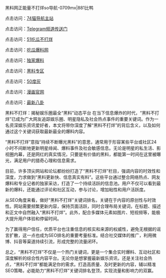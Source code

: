 黑料网正能量不打烊so导航-0709mx|881比鸭

点击访问：<a href="https://74mao.com/">74猫导航主站</a>

点击访问：<a href="https://74mao.com/">Telegram频道传送门</a>

点击访问：<a href="https://heiliaotlyq53.pages.dev">51吃瓜不打烊</a>

点击访问：<a href="https://heiliao3gvg9x.pages.dev">吃瓜爆料网</a>

点击访问：<a href="https://heiliaoxfe5rb.pages.dev">独家爆料</a>

点击访问：<a href="https://heiliaoubleqx.pages.dev">黑料专区</a>

点击访问：<a href="https://heiliao5s28gk.pages.dev ">50度灰</a>

点击访问：<a href="https://heiliaoxrq8i9.pages.dev">漫画官网</a>

点击访问：<a href="https://heiliao9wsbg3.pages.dev ">最新八卦</a>

黑料不打烊：揭秘娱乐圈最全“黑料”动态平台
在当下信息爆炸的时代，“黑料不打烊”已成为广大网友追踪娱乐圈、明星隐私及社会热点事件的重要关键词。作为一名资深娱乐资讯爱好者，本文将带你深度了解“黑料不打烊”的背后含义，以及如何通过这个关键词获取最新最全的爆料内容。

“黑料不打烊”意指“持续不断曝光黑料”的意思，通常用于形容某些平台或社区24小时不间断地更新明星绯闻、爆料事件及社会敏感信息。无论是明星的私生活、影视圈内幕，还是网红的真实情况，只要是有价值的黑料，都能第一时间在这里被曝光，满足用户的猎奇心理和信息需求。

目前，许多顶尖网站和论坛都纷纷打造了“黑料不打烊”栏目，强调内容的时效性和深度，力求做到“黑料更新快、信息真实有料”。这些平台通过整合网络热点、网友爆料和专业记者的独家采访，打造了一个持续活跃的信息池。用户不仅可以看到最新的爆料，还能通过评论和社区互动，参与讨论，增加粘性和用户活跃度。

从SEO角度来看，做好“黑料不打烊”关键词排名，关键在于内容的原创性与时效性。网站需要频繁更新内容，保持页面活跃，同时合理布局关键词，在标题、描述和正文中自然融入“黑料不打烊”。此外，配合多媒体元素如图片、短视频等，能极大提升用户体验和停留时间。

为了赢得用户信任，优质平台也注重信息的核实和来源的权威性，避免无根据的谣言扩散，这一点也成为SEO排名的重要考量标准。结合社交媒体的推广，利用微博、抖音等渠道持续引流，形成完整的流量闭环。

总之，“黑料不打烊”不仅是一个热门关键词，更是一个集合实时爆料、互动社区和深度解析的综合性内容平台。无论你是想掌握最新娱乐资讯，还是关注社会热点，“黑料不打烊”都能满足你的需求。打造高质量、及时更新的内容，辅以精准SEO策略，必能助力“黑料不打烊”关键词排名登顶，实现流量和影响力的双赢。

